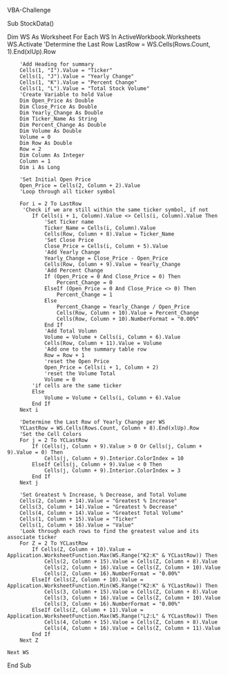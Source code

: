 VBA-Challenge

Sub StockData()

Dim WS As Worksheet
    For Each WS In ActiveWorkbook.Worksheets
    WS.Activate
        'Determine the Last Row
        LastRow = WS.Cells(Rows.Count, 1).End(xlUp).Row

        'Add Heading for summary
        Cells(1, "I").Value = "Ticker"
        Cells(1, "J").Value = "Yearly Change"
        Cells(1, "K").Value = "Percent Change"
        Cells(1, "L").Value = "Total Stock Volume"
        'Create Variable to hold Value
        Dim Open_Price As Double
        Dim Close_Price As Double
        Dim Yearly_Change As Double
        Dim Ticker_Name As String
        Dim Percent_Change As Double
        Dim Volume As Double
        Volume = 0
        Dim Row As Double
        Row = 2
        Dim Column As Integer
        Column = 1
        Dim i As Long
        
        'Set Initial Open Price
        Open_Price = Cells(2, Column + 2).Value
        'Loop through all ticker symbol
        
        For i = 2 To LastRow
         'Check if we are still within the same ticker symbol, if not
            If Cells(i + 1, Column).Value <> Cells(i, Column).Value Then
                'Set Ticker name
                Ticker_Name = Cells(i, Column).Value
                Cells(Row, Column + 8).Value = Ticker_Name
                'Set Close Price
                Close_Price = Cells(i, Column + 5).Value
                'Add Yearly Change
                Yearly_Change = Close_Price - Open_Price
                Cells(Row, Column + 9).Value = Yearly_Change
                'Add Percent Change
                If (Open_Price = 0 And Close_Price = 0) Then
                    Percent_Change = 0
                ElseIf (Open_Price = 0 And Close_Price <> 0) Then
                    Percent_Change = 1
                Else
                    Percent_Change = Yearly_Change / Open_Price
                    Cells(Row, Column + 10).Value = Percent_Change
                    Cells(Row, Column + 10).NumberFormat = "0.00%"
                End If
                'Add Total Volumn
                Volume = Volume + Cells(i, Column + 6).Value
                Cells(Row, Column + 11).Value = Volume
                'Add one to the summary table row
                Row = Row + 1
                'reset the Open Price
                Open_Price = Cells(i + 1, Column + 2)
                'reset the Volume Total
                Volume = 0
            'if cells are the same ticker
            Else
                Volume = Volume + Cells(i, Column + 6).Value
            End If
        Next i
        
        'Determine the Last Row of Yearly Change per WS
        YCLastRow = WS.Cells(Rows.Count, Column + 8).End(xlUp).Row
        'Set the Cell Colors
        For j = 2 To YCLastRow
            If (Cells(j, Column + 9).Value > 0 Or Cells(j, Column + 9).Value = 0) Then
                Cells(j, Column + 9).Interior.ColorIndex = 10
            ElseIf Cells(j, Column + 9).Value < 0 Then
                Cells(j, Column + 9).Interior.ColorIndex = 3
            End If
        Next j
        
        'Set Greatest % Increase, % Decrease, and Total Volume
        Cells(2, Column + 14).Value = "Greatest % Increase"
        Cells(3, Column + 14).Value = "Greatest % Decrease"
        Cells(4, Column + 14).Value = "Greatest Total Volume"
        Cells(1, Column + 15).Value = "Ticker"
        Cells(1, Column + 16).Value = "Value"
        'Look through each rows to find the greatest value and its associate ticker
        For Z = 2 To YCLastRow
            If Cells(Z, Column + 10).Value = Application.WorksheetFunction.Max(WS.Range("K2:K" & YCLastRow)) Then
                Cells(2, Column + 15).Value = Cells(Z, Column + 8).Value
                Cells(2, Column + 16).Value = Cells(Z, Column + 10).Value
                Cells(2, Column + 16).NumberFormat = "0.00%"
            ElseIf Cells(Z, Column + 10).Value = Application.WorksheetFunction.Min(WS.Range("K2:K" & YCLastRow)) Then
                Cells(3, Column + 15).Value = Cells(Z, Column + 8).Value
                Cells(3, Column + 16).Value = Cells(Z, Column + 10).Value
                Cells(3, Column + 16).NumberFormat = "0.00%"
            ElseIf Cells(Z, Column + 11).Value = Application.WorksheetFunction.Max(WS.Range("L2:L" & YCLastRow)) Then
                Cells(4, Column + 15).Value = Cells(Z, Column + 8).Value
                Cells(4, Column + 16).Value = Cells(Z, Column + 11).Value
            End If
        Next Z
        
    Next WS
        
End Sub
